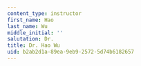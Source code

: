 ```yaml
---
content_type: instructor
first_name: Hao
last_name: Wu
middle_initial: ''
salutation: Dr.
title: Dr. Hao Wu
uid: b2ab2d1a-89ea-9eb9-2572-5d74b6182657
---
```

